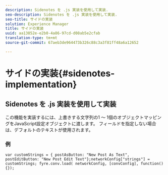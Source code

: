 ```yaml
---
description: Sidenotes を .js 実装を使用して実装.
seo-description: Sidenotes を .js 実装を使用して実装.
seo-title: サイドの実装
solution: Experience Manager
title: サイドの実装
uuid: aa13852e-e2b0-4a86-97cd-d08ab5e2cfab
translation-type: tm+mt
source-git-commit: 67aeb3de964473b326c88c3a3f81ff48a6a12652

---
```



# サイドの実装{#sidenotes-implementation}

## Sidenotes を .js 実装を使用して実装

この機能を実装するには、上書きする文字列の1 ～ 1個のオブジェクトマッピングをJavaScript設定オブジェクトに渡します。 フィールドを指定しない場合は、デフォルトのテキストが使用されます。

### 例

```
var customStrings = { postAsButton: "New Post As Text", postEditButton: "New Post Edit Text"};networkConfig["strings"] = customStrings; fyre.conv.load( networkConfig, [convConfig], function(){});
```

